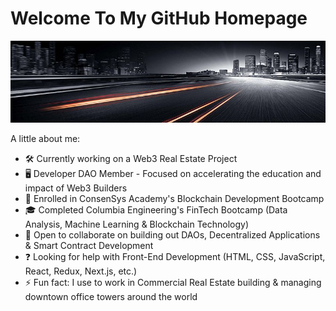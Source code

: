 # Welcome To My GitHub Homepage

![GitHub Banner](/Images/cityroad.jpeg)




A little about me:

- 🛠 Currently working on a Web3 Real Estate Project
- 🖥 Developer DAO Member - Focused on accelerating the education and impact of Web3 Builders
- 🌱 Enrolled in ConsenSys Academy's Blockchain Development Bootcamp
- 🎓 Completed Columbia Engineering's FinTech Bootcamp (Data Analysis, Machine Learning & Blockchain Technology)
- 🤝 Open to collaborate on building out DAOs, Decentralized Applications & Smart Contract Development
- ❓ Looking for help with Front-End Development (HTML, CSS, JavaScript, React, Redux, Next.js, etc.)
- ⚡ Fun fact: I use to work in Commercial Real Estate building & managing downtown office towers around the world

